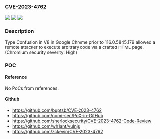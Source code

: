 ### [CVE-2023-4762](https://cve.mitre.org/cgi-bin/cvename.cgi?name=CVE-2023-4762)
![](https://img.shields.io/static/v1?label=Product&message=Chrome&color=blue)
![](https://img.shields.io/static/v1?label=Version&message=116.0.5845.179%3C%20116.0.5845.179%20&color=brighgreen)
![](https://img.shields.io/static/v1?label=Vulnerability&message=Type%20Confusion&color=brighgreen)

### Description

Type Confusion in V8 in Google Chrome prior to 116.0.5845.179 allowed a remote attacker to execute arbitrary code via a crafted HTML page. (Chromium security severity: High)

### POC

#### Reference
No PoCs from references.

#### Github
- https://github.com/buptsb/CVE-2023-4762
- https://github.com/nomi-sec/PoC-in-GitHub
- https://github.com/sherlocksecurity/CVE-2023-4762-Code-Review
- https://github.com/wh1ant/vulnjs
- https://github.com/zckevin/CVE-2023-4762

